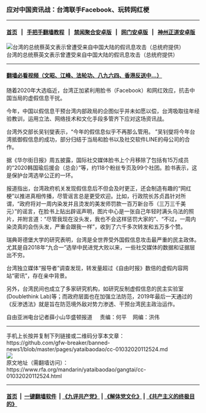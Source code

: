 ### 应对中国资讯战：台湾联手Facebook、玩转网红梗
------------------------

#### [首页](https://github.com/gfw-breaker/banned-news1/blob/master/README.md) &nbsp;&nbsp;|&nbsp;&nbsp; [手把手翻墙教程](https://github.com/gfw-breaker/guides/wiki) &nbsp;&nbsp;|&nbsp;&nbsp; [禁闻聚合安卓版](https://github.com/gfw-breaker/bn-android) &nbsp;&nbsp;|&nbsp;&nbsp; [网门安卓版](https://github.com/oGate2/oGate) &nbsp;&nbsp;|&nbsp;&nbsp; [神州正道安卓版](https://github.com/SzzdOgate/update) 



<div id="headerimg">
 <img alt="台湾的总统蔡英文表示曾遭受来自中国大陆的假讯息攻击（总统府提供）" src="https://www.rfa.org/mandarin/yataibaodao/gangtai/cc-01032020112524.html/yt0103j.jpg/image" title="台湾的总统蔡英文表示曾遭受来自中国大陆的假讯息攻击（总统府提供）"/>
 <div id="headerimgcontents">
  <div id="headerimgcaption">
   <span>
    台湾的总统蔡英文表示曾遭受来自中国大陆的假讯息攻击（总统府提供）
   </span>
   <!-- zoomattribute -->
  </div>
  <!-- headerimgcaption -->
 </div>
 <!-- headerimagecontents -->
</div>

<hr/>


#### [翻墙必看视频（文昭、江峰、法轮功、八九六四、香港反送中...）](http://167.172.214.107/home.html)

<div id="storytext">
 <div>
  <div class="slot_header">
  </div>
 </div>
 <p>
  随着2020年大选临近，台湾正加紧利用脸书（Facebook）和网红效应，抗击中国当局的虚假信息干扰。
 </p>
 <p>
  今年，中国以假信息干预台湾内部政局的企图似乎并未如愿以偿，台湾吸取往年经验教训，运用立法、网络技术和文化手段多管齐下应对这场资讯战。
 </p>
 <p>
  台湾外交部长吴钊燮表示，“今年的假信息似乎不再那么管用。 ”吴钊燮将今年台湾抵御假信息的成功，部分归结于当局和脸书以及社交软件LINE的母公司的合作。
 </p>
 <p>
 </p>
 <p>
 </p>
 <p>
  据《华尔街日报》周五披露，国际社交媒体脸书上个月移除了包括有15万成员的“2020韩国瑜后援会（总会）”等，约118个粉丝专页及99个社团。脸书表示，这是保护台湾选举公正的一环。
 </p>
 <p>
  报道指出，台湾政府机关发现假信息后不但会及时更正，还会制造有趣的“网红梗”以推进真相传播，尽管谣言总是更受欢迎。比如，行政院长苏贞昌针对所谓，“政府将对一周内染发并且烫发的美发师罚款一百万新台币（三万三千美元）”的谣言，在脸书上贴出辟谣声明，图片中心是一张自己年轻时满头乌法的照片，并附言道：“尽管我现在没头发，我也不会这样惩罚大家的”、“不过，一周内染烫真的会伤头发，严重会跟我一样”，收到了六千多次转发和五万多个赞。
 </p>
 <p>
  瑞典哥德堡大学的研究表明，台湾是全世界受外国假信息攻击最严重的民主政体。尤其是自2018年“九合一”选举中民进党大败以来，一些社交媒体的数据和证据层出不穷。
 </p>
 <p>
  台湾独立媒体“报导者”调查发现，转发量超过《自由时报》数倍的虚假内容网站“密讯”，存在亲中背景。
 </p>
 <p>
  另外，台湾民间也成立了多家研究机构，如研究反制虚假信息的民主实验室(Doublethink Lab)等；而政府层面也在加强立法防范，2019年最后一天通过的《反渗透法》就是旨在防范境外敌对势力渗透、干预台湾民主政治运作。
 </p>
 <p>
 </p>
 <p>
  自由亚洲电台记者薛小山华盛顿报道     责编：何平    网编：洪伟
 </p>
</div>

<hr/>
手机上长按并复制下列链接或二维码分享本文章：<br/>
https://github.com/gfw-breaker/banned-news1/blob/master/pages/yataibaodao/cc-01032020112524.md <br/>
<a href='https://github.com/gfw-breaker/banned-news1/blob/master/pages/yataibaodao/cc-01032020112524.md'><img src='https://github.com/gfw-breaker/banned-news1/blob/master/pages/yataibaodao/cc-01032020112524.md.png'/></a> <br/>
原文地址（需翻墙访问）：https://www.rfa.org/mandarin/yataibaodao/gangtai/cc-01032020112524.html


------------------------
#### [首页](https://github.com/gfw-breaker/banned-news1/blob/master/README.md) &nbsp;|&nbsp; [一键翻墙软件](https://github.com/gfw-breaker/nogfw/blob/master/README.md) &nbsp;| [《九评共产党》](https://github.com/gfw-breaker/9ping.md/blob/master/README.md#九评之一评共产党是什么) | [《解体党文化》](https://github.com/gfw-breaker/jtdwh.md/blob/master/README.md) | [《共产主义的终极目的》](https://github.com/gfw-breaker/gczydzjmd.md/blob/master/README.md)


<img src='http://gfw-breaker.win/banned-news/pages/yataibaodao/cc-01032020112524.md' width='0px' height='0px'/>